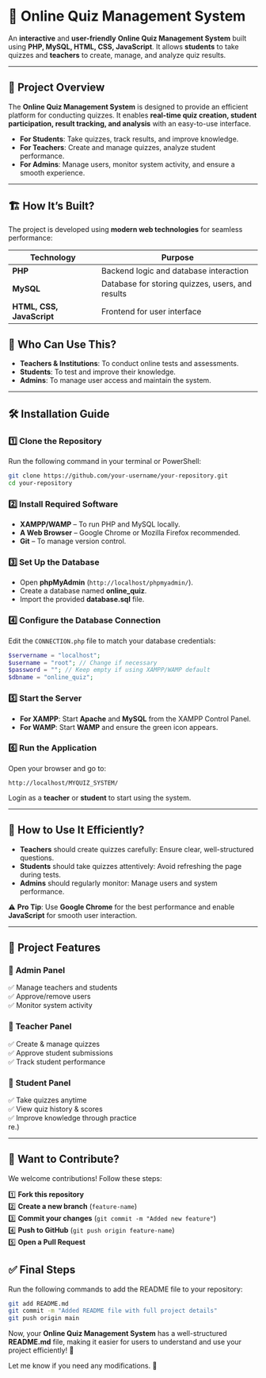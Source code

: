 # 🎯 Online Quiz Management System  

An **interactive** and **user-friendly** **Online Quiz Management System** built using **PHP, MySQL, HTML, CSS, JavaScript**. It allows **students** to take quizzes and **teachers** to create, manage, and analyze quiz results.  

---

## 🚀 **Project Overview**  

The **Online Quiz Management System** is designed to provide an efficient platform for conducting quizzes. It enables **real-time quiz creation, student participation, result tracking, and analysis** with an easy-to-use interface.

- **For Students**: Take quizzes, track results, and improve knowledge.  
- **For Teachers**: Create and manage quizzes, analyze student performance.  
- **For Admins**: Manage users, monitor system activity, and ensure a smooth experience.

---

## 🏗️ **How It’s Built?**  

The project is developed using **modern web technologies** for seamless performance:

| Technology  | Purpose |
|------------|---------|
| **PHP** | Backend logic and database interaction |
| **MySQL** | Database for storing quizzes, users, and results |
| **HTML, CSS, JavaScript** | Frontend for user interface |
## 👥 **Who Can Use This?**  

- **Teachers & Institutions**: To conduct online tests and assessments.  
- **Students**: To test and improve their knowledge.  
- **Admins**: To manage user access and maintain the system.  

---

## 🛠️ **Installation Guide**  

### **1️⃣ Clone the Repository**  
Run the following command in your terminal or PowerShell:  
```bash
git clone https://github.com/your-username/your-repository.git
cd your-repository
```

### **2️⃣ Install Required Software**  
- **XAMPP/WAMP** – To run PHP and MySQL locally.  
- **A Web Browser** – Google Chrome or Mozilla Firefox recommended.  
- **Git** – To manage version control.  

### **3️⃣ Set Up the Database**  
- Open **phpMyAdmin** (`http://localhost/phpmyadmin/`).  
- Create a database named **online_quiz**.  
- Import the provided **database.sql** file.  

### **4️⃣ Configure the Database Connection**  
Edit the `CONNECTION.php` file to match your database credentials:
```php
$servername = "localhost";
$username = "root"; // Change if necessary
$password = ""; // Keep empty if using XAMPP/WAMP default
$dbname = "online_quiz";
```

### **5️⃣ Start the Server**  
- **For XAMPP**: Start **Apache** and **MySQL** from the XAMPP Control Panel.  
- **For WAMP**: Start **WAMP** and ensure the green icon appears.  

### **6️⃣ Run the Application**  
Open your browser and go to:  
```
http://localhost/MYQUIZ_SYSTEM/
```
Login as a **teacher** or **student** to start using the system.  

---

## 🎯 **How to Use It Efficiently?**  

- **Teachers** should create quizzes carefully: Ensure clear, well-structured questions.
- **Students** should take quizzes attentively: Avoid refreshing the page during tests.
- **Admins** should regularly monitor: Manage users and system performance.

⚠️ **Pro Tip**: Use **Google Chrome** for the best performance and enable **JavaScript** for smooth user interaction.

---

## 📌 **Project Features**  

### 🔹 **Admin Panel**  
✅ Manage teachers and students  
✅ Approve/remove users  
✅ Monitor system activity  

### 🔹 **Teacher Panel**  
✅ Create & manage quizzes  
✅ Approve student submissions  
✅ Track student performance  

### 🔹 **Student Panel**  
✅ Take quizzes anytime  
✅ View quiz history & scores  
✅ Improve knowledge through practice  
re.)

---

## 🤝 **Want to Contribute?**  
We welcome contributions! Follow these steps:

1️⃣ **Fork this repository**  
2️⃣ **Create a new branch** (`feature-name`)  
3️⃣ **Commit your changes** (`git commit -m "Added new feature"`)  
4️⃣ **Push to GitHub** (`git push origin feature-name`)  
5️⃣ **Open a Pull Request**  

## ✅ **Final Steps**  
Run the following commands to add the README file to your repository:
```bash
git add README.md
git commit -m "Added README file with full project details"
git push origin main
```
Now, your **Online Quiz Management System** has a well-structured **README.md** file, making it easier for users to understand and use your project efficiently! 🚀  

Let me know if you need any modifications. 🎯

